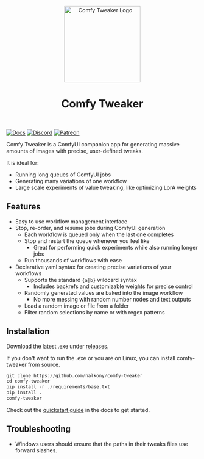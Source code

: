 <div align="center">
<p align="center">
  <img src="https://i.imgur.com/Lhy3ldn.png" alt="Comfy Tweaker Logo" width="200" height="200">
</p>
<h1 align="center">Comfy Tweaker</h1>
<div style="display: flex; gap: 5px; justify-content: center;">
<br>

</div>
</div>

[![Docs][docs-shield]][docs-url]
[![Discord][discord-shield]][discord-url]
[![Patreon][patreon-shield]][patreon-url]

[discord-shield]: https://img.shields.io/discord/895430371972358185?style=flat-square&logo=Discord&label=Discord
[discord-url]: https://discord.gg/d8evRQ2zTK
[patreon-shield]: https://img.shields.io/badge/Patreon-orange?style=flat-square&logo=patreon&logoSize=auto
[patreon-url]:https://patreon.com%/comfytweaker
[docs-shield]: https://img.shields.io/badge/Docs-blue?style=flat-square&logo=gitbook&logoSize=auto
[docs-url]: https://halkony.github.io/comfy-tweaker/


Comfy Tweaker is a ComfyUI companion app for generating massive amounts of images with precise, user-defined tweaks.

It is ideal for:

- Running long queues of ComfyUI jobs
- Generating many variations of one workflow
- Large scale experiments of value tweaking, like optimizing LorA weights

## Features
 - Easy to use workflow management interface
 - Stop, re-order, and resume jobs during ComfyUI generation
    - Each workflow is queued only when the last one completes
    - Stop and restart the queue whenever you feel like
        - Great for performing quick experiments while also running longer jobs
    - Run thousands of workflows with ease
 - Declarative yaml syntax for creating precise variations of your workflows
    - Supports the standard `{a|b}` wildcard syntax
        - Includes backrefs and customizable weights for precise control
    - Randomly generated values are baked into the image workflow
        - No more messing with random number nodes and text outputs
    - Load a random image or file from a folder
    - Filter random selections by name or with regex patterns


## Installation
Download the latest .exe under [releases.](https://github.com/halkony/comfy-tweaker/releases)

If you don't want to run the .exe or you are on Linux, you can install comfy-tweaker from source.
```py
git clone https://github.com/halkony/comfy-tweaker
cd comfy-tweaker
pip install -r ./requirements/base.txt
pip install .
comfy-tweaker
```

Check out the [quickstart guide](https://halkony.github.io/comfy-tweaker/quickstart/) in the docs to get started.

## Troubleshooting
- Windows users should ensure that the paths in their tweaks files use forward slashes.
